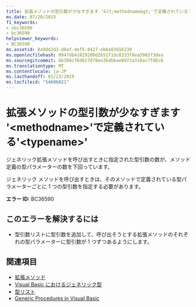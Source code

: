 ```yaml
---
title: 拡張メソッドの型引数が少なすぎます '&lt;methodname&gt;'で定義されている'&lt;typename&gt;'
ms.date: 07/20/2015
f1_keywords:
- vbc36590
- bc36590
helpviewer_keywords:
- BC36590
ms.assetid: 8a9dd2d3-d8af-4ef5-8427-eb6e83d16230
ms.openlocfilehash: 0947db41829280d2651f1dc0333f8ea590373dea
ms.sourcegitcommit: 6b308cf6d627d78ee36dbbae8972a310ac7fd6c8
ms.translationtype: MT
ms.contentlocale: ja-JP
ms.lasthandoff: 01/23/2019
ms.locfileid: "54606021"
---
```

# <a name="too-few-type-arguments-to-extension-method-ltmethodnamegt-defined-in-lttypenamegt"></a>拡張メソッドの型引数が少なすぎます '&lt;methodname&gt;'で定義されている'&lt;typename&gt;'
ジェネリック拡張メソッドを呼び出すときに指定された型引数の数が、メソッド定義の型パラメーターの数を下回っています。  
  
 ジェネリック メソッドを呼び出すときは、そのメソッドで定義されている型パラメーターごとに 1 つの型引数を指定する必要があります。  
  
 **エラー ID:** BC36590  
  
## <a name="to-correct-this-error"></a>このエラーを解決するには  
  
-   型引数リストに型引数を追加して、呼び出そうとする拡張メソッドのそれぞれの型パラメーターに型引数が 1 つずつあるようにします。  
  
## <a name="see-also"></a>関連項目
- [拡張メソッド](../../visual-basic/programming-guide/language-features/procedures/extension-methods.md)
- [Visual Basic におけるジェネリック型](../../visual-basic/programming-guide/language-features/data-types/generic-types.md)
- [型リスト](../../visual-basic/language-reference/statements/type-list.md)
- [Generic Procedures in Visual Basic](../../visual-basic/programming-guide/language-features/data-types/generic-procedures.md)
